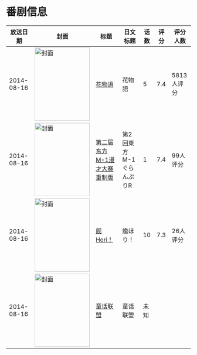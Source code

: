 # 番剧信息

|放送日期|封面|标题|日文标题|话数|评分|评分人数|
|---|---|---|---|---|---|---|
|2014-08-16|<img src="https://lain.bgm.tv/pic/cover/c/24/f3/82322_pUPLZ.jpg" alt="封面" style="width:150px;height:200px;object-fit:cover;">|[花物语](https://bangumi.tv/subject/82322)|花物語|5|7.4|5813人评分|
|2014-08-16|<img src="https://lain.bgm.tv/pic/cover/c/ae/33/129233_PHhhJ.jpg" alt="封面" style="width:150px;height:200px;object-fit:cover;">|[第二届东方M-1漫才大赛 重制版](https://bangumi.tv/subject/129233)|第2回東方M-1ぐらんぷりR|1|7.4|99人评分|
|2014-08-16|<img src="https://lain.bgm.tv/pic/cover/c/3a/fb/176959_8EZXe.jpg" alt="封面" style="width:150px;height:200px;object-fit:cover;">|[舰Hori！](https://bangumi.tv/subject/176959)|艦ほり！|10|7.3|26人评分|
|2014-08-16|<img src="https://lain.bgm.tv/pic/cover/c/07/83/433034_XB00y.jpg" alt="封面" style="width:150px;height:200px;object-fit:cover;">|[童话联盟](https://bangumi.tv/subject/433034)|童话联盟|未知|||
